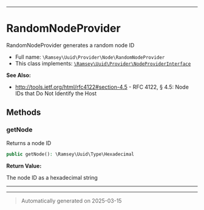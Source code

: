 ***

# RandomNodeProvider

RandomNodeProvider generates a random node ID



* Full name: `\Ramsey\Uuid\Provider\Node\RandomNodeProvider`
* This class implements:
[`\Ramsey\Uuid\Provider\NodeProviderInterface`](../NodeProviderInterface.md)

**See Also:**

* http://tools.ietf.org/html/rfc4122#section-4.5 - RFC 4122, § 4.5: Node IDs that Do Not Identify the Host




## Methods


### getNode

Returns a node ID

```php
public getNode(): \Ramsey\Uuid\Type\Hexadecimal
```









**Return Value:**

The node ID as a hexadecimal string




***


***
> Automatically generated on 2025-03-15
